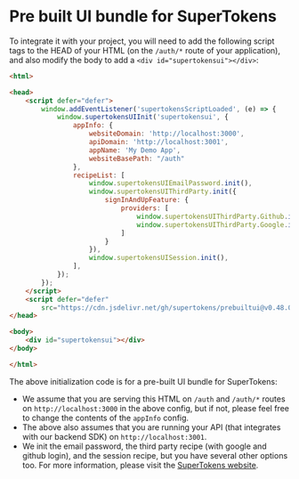 # Pre built UI bundle for SuperTokens

To integrate it with your project, you will need to add the following script tags to the HEAD of your HTML (on the `/auth/*` route of your application), and also modify the body to add a `<div id="supertokensui"></div>`:

```html
<html>

<head>
    <script defer="defer">
        window.addEventListener('supertokensScriptLoaded', (e) => {
            window.supertokensUIInit('supertokensui', {
                appInfo: {
                    websiteDomain: 'http://localhost:3000',
                    apiDomain: 'http://localhost:3001',
                    appName: 'My Demo App',
                    websiteBasePath: "/auth"
                },
                recipeList: [
                    window.supertokensUIEmailPassword.init(),
                    window.supertokensUIThirdParty.init({
                        signInAndUpFeature: {
                            providers: [
                                window.supertokensUIThirdParty.Github.init(),
                                window.supertokensUIThirdParty.Google.init(),
                            ]
                        }
                    }),
                    window.supertokensUISession.init(),
                ],
            });
        });
    </script>
    <script defer="defer"
        src="https://cdn.jsdelivr.net/gh/supertokens/prebuiltui@v0.48.0/build/static/js/main.81589a39.js"></script>
</head>

<body>
    <div id="supertokensui"></div>
</body>

</html>
```

The above initialization code is for a pre-built UI bundle for SuperTokens:
- We assume that you are serving this HTML on `/auth` and `/auth/*` routes on `http://localhost:3000` in the above config, but if not, please feel free to change the contents of the `appInfo` config.
- The above also assumes that you are running your API (that integrates with our backend SDK) on `http://localhost:3001`.
- We init the email password, the third party recipe (with google and github login), and the session recipe, but you have several other options too. For more information, please visit the [SuperTokens website](https://supertokens.com/docs/guides).